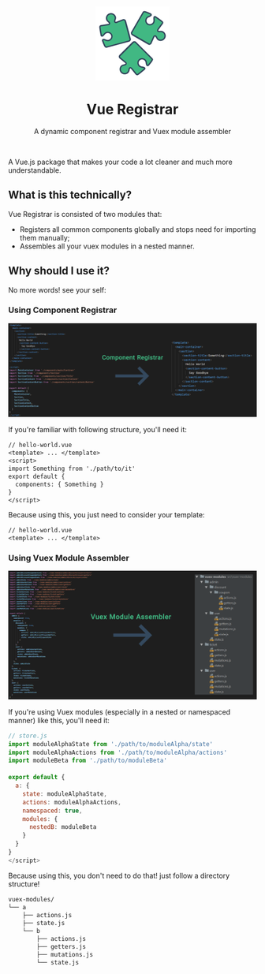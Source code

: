 <p align="center">
  <a href="https://amirrezanasiri.github.io/vue-registrar/">
    <img alt="vue-registrar" src="./assets/logo.png" width="150">
  </a>
  <h1 align="center">Vue Registrar</h1>
</p>

<p align="center">
  A dynamic component registrar and Vuex module assembler
</p>

<p align="center">
</p>
<br>

A Vue.js package that makes your code a lot cleaner and much more understandable.

## What is this technically?
Vue Registrar is consisted of two modules that:
 * Registers all common components globally and stops need for importing them manually;
 * Assembles all your vuex modules in a nested manner.   
 
## Why should I use it?
No more words! see your self:   

### Using Component Registrar
![vue-dynamic-component-registrar](./assets/component-registrar-usage.png)

If you're familiar with following structure, you'll need it:
```vue
// hello-world.vue
<template> ... </template>
<script>
import Something from './path/to/it'
export default {
  components: { Something }
}
</script>
```
Because using this, you just need to consider your template:
```vue
// hello-world.vue
<template> ... </template>
```

### Using Vuex Module Assembler
![vuex-dynamic-nested-module-assembler](./assets/vuex-module-assembler-usage.png)

If you're using Vuex modules (especially in a nested or namespaced manner) like this, you'll need it:
```javascript
// store.js
import moduleAlphaState from './path/to/moduleAlpha/state'
import moduleAlphaActions from './path/to/moduleAlpha/actions'
import moduleBeta from './path/to/moduleBeta'

export default {
  a: {
    state: moduleAlphaState,
    actions: moduleAlphaActions,
    namespaced: true,
    modules: {
      nestedB: moduleBeta
    }
  }
}
</script>
```
Because using this, you don't need to do that! just follow a directory structure!
```
vuex-modules/
└── a
    ├── actions.js
    ├── state.js
    └── b
        ├── actions.js
        ├── getters.js
        ├── mutations.js
        └── state.js
```